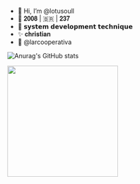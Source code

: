 - 👋 Hi, I’m @lotusoull
- 👀 𝟐𝟎𝟎𝟖 | 🇧🇷 | 𝟐𝟑𝟕
- 👾 𝘀𝘆𝘀𝘁𝗲𝗺 𝗱𝗲𝘃𝗲𝗹𝗼𝗽𝗺𝗲𝗻𝘁 𝘁𝗲𝗰𝗵𝗻𝗶𝗾𝘂𝗲
- ✨ 𝐜𝐡𝐫𝐢𝐬𝐭𝐢𝐚𝐧
- 💼 @larcooperativa 

![Anurag's GitHub stats](https://github-readme-stats.vercel.app/api?username=lotusoull&theme=midnight-purple&show_icons=true)

<img style="center" src="https://static.vecteezy.com/system/resources/previews/012/681/764/original/calligraphic-swirl-border-free-png.png" width="250x'450x">

